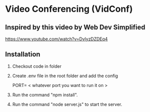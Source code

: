 # Video Conferencing (VidConf)

## Inspired by this video by Web Dev Simplified
https://www.youtube.com/watch?v=DvlyzDZDEq4


## Installation

1. Checkout code in folder
2. Create .env file in the root folder and add the config

    PORT= < whatever port you want to run it on >

3. Run the command "npm install".
4. Run the command "node server.js" to start the server.

